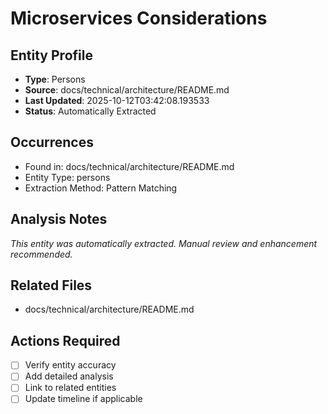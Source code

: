 # Microservices Considerations

## Entity Profile
- **Type**: Persons
- **Source**: docs/technical/architecture/README.md
- **Last Updated**: 2025-10-12T03:42:08.193533
- **Status**: Automatically Extracted

## Occurrences
- Found in: docs/technical/architecture/README.md
- Entity Type: persons
- Extraction Method: Pattern Matching

## Analysis Notes
*This entity was automatically extracted. Manual review and enhancement recommended.*

## Related Files
- docs/technical/architecture/README.md

## Actions Required
- [ ] Verify entity accuracy
- [ ] Add detailed analysis
- [ ] Link to related entities
- [ ] Update timeline if applicable
